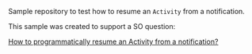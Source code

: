 Sample repository to test how to resume an `Activity` from a notification.

This sample was created to support a SO question:

[How to programmatically resume an Activity from a notification?
](https://stackoverflow.com/questions/51176692/how-to-programmatically-resume-an-activity-from-a-notification)
